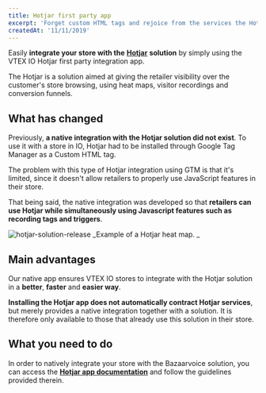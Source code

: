 ```yaml
---
title: Hotjar first party app
excerpt: 'Forget custom HTML tags and rejoice from the services the Hotjar solution provides. A native integration of the solution with IO stores is now a reality thanks to this new 1st party app.'
createdAt: '11/11/2019'
---
```


Easily **integrate your store with the** [**Hotjar**](https://www.hotjar.com/tour) **solution** by simply using the VTEX IO Hotjar first party integration app.

The Hotjar is a solution aimed at giving the retailer visibility over the customer's store browsing, using heat maps, visitor recordings and conversion funnels.

## What has changed

Previously, **a native integration with the Hotjar solution did not exist**. To use it with a store in IO, Hotjar had to be installed through Google Tag Manager as a Custom HTML tag.

The problem with this type of Hotjar integration using GTM is that it's limited, since it doesn't allow retailers to properly use JavaScript features in their store.

That being said, the native integration was developed so that **retailers can use Hotjar while simultaneously using Javascript features such as recording tags and triggers**.

![hotjar-solution-release](https://user-images.githubusercontent.com/52087100/68599770-f0786080-047f-11ea-95a8-1dab496a776c.png)
_Example of a Hotjar heat map. _

## Main advantages

Our native app ensures VTEX IO stores to integrate with the Hotjar solution in a **better**, **faster** and **easier way**.

**Installing the Hotjar app does not automatically contract Hotjar services**, but merely provides a native integration together with a solution. It is therefore only available to those that already use this solution in their store.

## What you need to do

In order to natively integrate your store with the Bazaarvoice solution, you can access the [**Hotjar app documentation**](https://vtex.io/docs/app/vtex.hotjar) and follow the guidelines provided therein.
